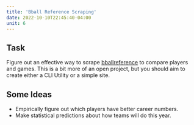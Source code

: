 ```yaml
---
title: 'Bball Reference Scraping'
date: 2022-10-10T22:45:40-04:00
unit: 6
---
```


## Task

Figure out an effective way to scrape
[bballreference](https://www.basketball-reference.com/) to compare players and
games. This is a bit more of an open project, but you should aim to create
either a CLI Utility or a simple site.

## Some Ideas

- Empirically figure out which players have better career numbers.
- Make statistical predictions about how teams will do this year.
